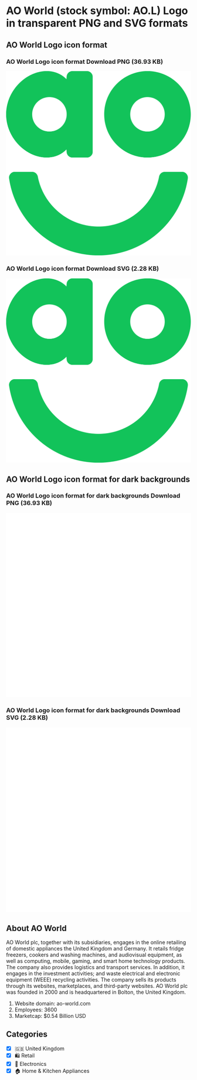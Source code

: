 # AO World (stock symbol: AO.L) Logo in transparent PNG and SVG formats

## AO World Logo icon format

### AO World Logo icon format Download PNG (36.93 KB)

![AO World Logo icon format Download PNG (36.93 KB)](/img/orig/AO.L-d0a7c5f3.png)

### AO World Logo icon format Download SVG (2.28 KB)

![AO World Logo icon format Download SVG (2.28 KB)](/img/orig/AO.L-c87a3fd8.svg)

## AO World Logo icon format for dark backgrounds

### AO World Logo icon format for dark backgrounds Download PNG (36.93 KB)

![AO World Logo icon format for dark backgrounds Download PNG (36.93 KB)](/img/orig/AO.L.D-92e95e9e.png)

### AO World Logo icon format for dark backgrounds Download SVG (2.28 KB)

![AO World Logo icon format for dark backgrounds Download SVG (2.28 KB)](/img/orig/AO.L.D-bb44eb79.svg)

## About AO World

AO World plc, together with its subsidiaries, engages in the online retailing of domestic appliances the United Kingdom and Germany. It retails fridge freezers, cookers and washing machines, and audiovisual equipment, as well as computing, mobile, gaming, and smart home technology products. The company also provides logistics and transport services. In addition, it engages in the investment activities; and waste electrical and electronic equipment (WEEE) recycling activities. The company sells its products through its websites, marketplaces, and third-party websites. AO World plc was founded in 2000 and is headquartered in Bolton, the United Kingdom.

1. Website domain: ao-world.com
2. Employees: 3600
3. Marketcap: $0.54 Billion USD


## Categories
- [x] 🇬🇧 United Kingdom
- [x] 🛍️ Retail
- [x] 🔌 Electronics
- [x] 🏠 Home & Kitchen Appliances
